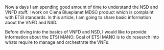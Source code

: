 Now a days I am spending good amount of time to understand the NSD and VNFD stuff. I work on Ciena Blueplanet MDSO product which is complaint with ETSI standards. In this article, I am going to share basic information about the VNFD and NSD.

Before diving into the basics of VNFD and NSD, I would like to provide information about the ETSI MANO. Goal of ETSI MANO is to do research into whats require to manage and orchestrate the VNFs.
